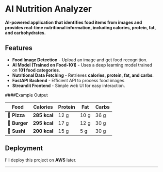 # AI Nutrition Analyzer

**AI-powered application that identifies food items from images and provides real-time nutritional information, including calories, protein, fat, and carbohydrates.**

## Features
-  **Food Image Detection** - Upload an image and get food recognition.
-  **AI Model (Trained on Food-101)** - Uses a deep learning model trained on **101 food categories**.
-  **Nutritional Data Fetching** - Retrieves **calories, protein, fat, and carbs**.
-  **FastAPI Backend** - Efficient API to process food images.
-  **Streamlit Frontend** - Simple web UI for easy interaction.


####Example Output

| **Food** | **Calories** | **Protein** | **Fat** | **Carbs** |
|----------|------------|------------|--------|--------|
| 🍕 **Pizza** | **285 kcal** | 12 g | 10 g | 36 g |
| 🍔 **Burger** | **295 kcal** | 17 g | 12 g | 30 g |
| 🍣 **Sushi** | **200 kcal** | 15 g | 5 g | 30 g |

## Deployment
I'll deploy this project on **AWS** later.

---